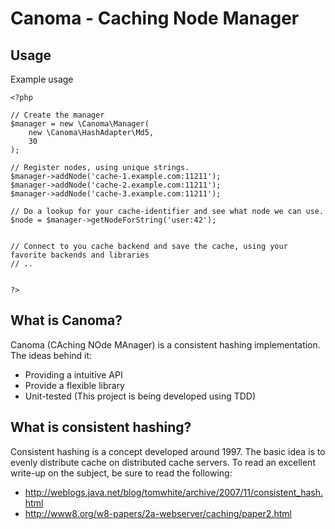 Canoma - Caching Node Manager
=============================

Usage
-----

Example usage
```
<?php

// Create the manager
$manager = new \Canoma\Manager(
    new \Canoma\HashAdapter\Md5,
    30
);

// Register nodes, using unique strings.
$manager->addNode('cache-1.example.com:11211');
$manager->addNode('cache-2.example.com:11211');
$manager->addNode('cache-3.example.com:11211');

// Do a lookup for your cache-identifier and see what node we can use.
$node = $manager->getNodeForString('user:42');


// Connect to you cache backend and save the cache, using your favorite backends and libraries
// ..


?>
```

What is Canoma?
---------------

Canoma (CAching NOde MAnager) is a consistent hashing implementation. The ideas behind it:

* Providing a intuitive API
* Provide a flexible library
* Unit-tested (This project is being developed using TDD)


What is consistent hashing?
---------------------------

Consistent hashing is a concept developed around 1997. The basic idea is to evenly distribute cache on distributed cache servers. To read an excellent write-up on the subject, be sure to read the following:

* http://weblogs.java.net/blog/tomwhite/archive/2007/11/consistent_hash.html
* http://www8.org/w8-papers/2a-webserver/caching/paper2.html
